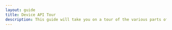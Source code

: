 ```yaml
---
layout: guide
title: Device API Tour
description: This guide will take you on a tour of the various parts of a device's API in zetta.
---
```


